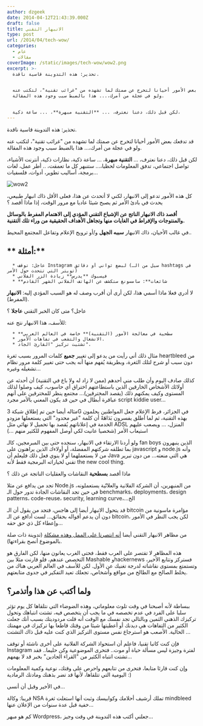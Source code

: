 ```yaml
---
author: dzgeek
date: 2014-04-12T21:43:39.000Z
draft: false
title: الانبهار التقني
type: post
url: /2014/04/tech-wow/
categories:
  - عام
  - مقالات
coverImage: /static/images/tech-wow/wow2.png
excerpt: >-
  تحذير: هذه التدوينة قاسية ناقدة.


  قد تدفعك بعض الأمور أحيانا لتخرج عن صمتك لما تشهده من "غرائب تقنية"، لتكتب عنه
  ولو في عجلة من أمرك،... هذا بالضبط سبب وجود هذه المقالة.


  لكن قبل ذلك، دعنا نعترف، ... **التقنية مبهرة**، ... ساعة ذكية،
---
```

تحذير: هذه التدوينة قاسية ناقدة.

قد تدفعك بعض الأمور أحيانا لتخرج عن صمتك لما تشهده من "غرائب تقنية"، لتكتب عنه ولو في عجلة من أمرك،... هذا بالضبط سبب وجود هذه المقالة.

لكن قبل ذلك، دعنا نعترف، ... **التقنية مبهرة**، ... ساعة ذكية، نظارات ذكية، أنترنت الأشياء، تواصل اجتماعي، تدفق المعلومات لحظيا،... ستنبهر كل ما تعمقت، .. أطر عمل، لغات برمجة، أساليب تطوير، أدوات، فلسفيات...

![wow2](/static/images/tech-wow/wow2.png)

كل هذه الأمور تدعو إلى الانبهار، لكني لا أتحدث عن هذا، فعلى الأقل ذاك انبهار طبيعي، يحدث في بادئ الأمر ثم يصبح شيئا عاديا مع مرور الوقت، إذا ماذا أقصد ؟

**أقصد ذاك الانبهار الناتج عن الإشباع التقني المؤدي إلى الاهتمام المفرط بالوسائل والمنتوجات والإفراط في الغايات منها وتجاهل الأهداف الحقيقية من وراء تلك التقنية.**

في غالب الأحيان، ذاك الانبهار **سببه الجهل** و/أو ترويج الإعلام وتفاعل المجتمع المحيط..

## \*\* أمثلة:\*\*

~~~
  * عاجل: توقف Instagram لبضع ثواني أو دقائق (سيل من الـ hashtags في تويتر التي تتحدث حول الأمر)
  * فيسبوك **يدرس** زيادة الزر الفلاني
  * **شائعات**: سامسونغ ستكشف عن الهاتف الفلاني الشهر القادم
~~~

لا أدري فعلا ماذا أسمي هذا، لكن أرى أن أقرب وصف له هو السبب المؤدي إليه: **الانبهار** (المفرط).

عاجل؟ متى كان الخبر التقني **عاجلا** ؟

للأسف، هذا الانبهار نتج عنه:

~~~
  * **سطحية في معالجة الأمور (التقنية)** خاصة في العالم العربي
  * الانشغال والتشعب في تفاهات الأمور.
  * تشتيت تركيز "القارئ الجاد".
~~~

مثال ذلك أني رأيت من يدعو إلى تغيير **جميع** كلمات المرور بسبب ثغرة heartbleed من دون سبب أو شرح لتلك الثغرة، وبطريقة يُفهم منها أنه يجب حتى تغيير كلمة مرور نظام تشغيله وغيره...

كذلك صادف اليوم وأن طلب مني أحدهم (ممن لا زاد له ولا باع في التقنية) أن أحدثه عن أولائك الأشخاص الخارقين الذين باستطاعتهم اختراق أي حاسوب، كيف وصلوا لذلك المستوى وكيف يمكنهم ذلك (يقصد المخترقين)... مجتمع ينظر للمخترقين على أنهم عباقرة أبطال في حين قد يكون المعني بالأمر مجرد script kiddie user...

مثاله أيضا حين تم إطلاق شبكة 3G في الجزائر، فرط الإعلام جعل المواطنين يحلمون بهذه التقنية، ثم لما أطلق يفسرون بَدَاهَةً أن كلمة "غير محدود" التي يستعملها مزودو الخدمة في إعلاناتهم يُقصد بها تحميل لا نهائي مثل ADSL المنزل، ... ويصعب عليهم استيعاب الأمر (شخصيا عانيت لكي أوصل المفهوم للكثير منهم ...)

ولو أردنا الارتقاء في الانبهار، سنجده حتى بين المبرمجين، كالـ fan boys الذين ينبهرون بما تطلقه شركتهم المفضلة، أو أولاءك الذين يراهنون على javascript و node.js وأنه من لا يستعملهما أو لا ينوي فعل ذلك فليعلم أن Java هي التي منعته... من دون تبرير تقني لخياراته البرمجية فقط ﻷنه the new cool thing.

ماذا أقصد **بسطحية** النقاشات والعقليات الناتجة عن ذلك ؟

تجد من يدافع عن مثلا Node.js من المنبهرين، أن الشركة الفلانية والعلانّية يستعملونه، في حين تجد النقاشات الجادة تدور حول الـ benchmarks، deployments، design patterns، code-reuse، security, learning curve،...الخ

قد يتحول الانبهار أيضا إلى هاجس، فتجد من يقول أن الـ bitcoin مؤامرة ماسونية من دون أن يدعم أقواله بحقائق... لست أدافع عن الـ bitcoin، لكن يجب النظر في الأمور وإعطاء كل ذي حق حقه...

من مظاهر الانبهار التقني أيضا [أنه انتصرنا على الممل وهذه مشكلة](http://abdulla79.blogspot.com/2014/04/blog-post\_3695.html) (تدوينة ذات صلة بالموضوع أنصح بقراءتها).

هذه المظاهر لا تقتصر على العرب فقط، فحتى الغرب يعانون منها، لكن الفارق هو التخصص عندهم، فلو قارنت مثلا بين Mashable وhackernews فستركز وتتابع الأخير، وتستمتع بمستوى نقاشاته لدرجة تغنيك عن الأول. لكن للأسف في العالم العربي هناك من يخلط الصالح مع الطالح من مواقع وأشخاص، تجعلك تعيد التفكير في جدوى متابعتهم.

## ولما أكتب عن هذا وأتذمر؟

ببساطة ﻷنه أصبحنا في وقت تلوث معلوماتي، وهذه الضوضاء التي نتلقاها كل يوم تؤثر سلبا على الفرد في عدم تخصصه في ما يجب أن يتخصص فيه، تشتت انتباهك وتحول تركيزك الذهني الثمين وبالتالي تجد نفسك مع الوقت أنه قلت مردوديتك بسبب أنك جعلت الكثير من التفاهات هي ديدنك أو أعطيتها شيئا من وقتك قاطعا بها تركيزك في مهمتك الحالية. الأصعب هو استرجاع نفس مستوى التركيز الذي كنت عليه قبل ذاك التشتت ...

فإن كنت كاتبا تقنيا، فاعلم أن استحواذ الشركة الفلانية على أخرى ناشئة أو توقف Instagram لفترة وجيزة ليس مسألة حياة أو موت.. فتحرى الموضوعية وكن حليما.. فقد تشتت انتباه الكثير من "القراء الجادين" بخبر قد لا يهمهم...

وإن كنت قارئا متابعا، فتحرى من تتابعهم واحرص على وقتك، نوعية وكمية المعلومات اليومية التي تتلقاها، ﻷنها قد تضر بذهنك ومادتك الرمادية :)

في الأخير وقبل أن أنسى...

قريبا: وكالة NSA تملك أرشيف أحلامك وكوابيسك وثبت أنها استغلت ثغرة mindbleed خفية قبل عدة سنوات من الإعلان عنها...

كم هو مبهر Wordpress، جعلني أكتب هذه التدوينة في وقت وجيز...
